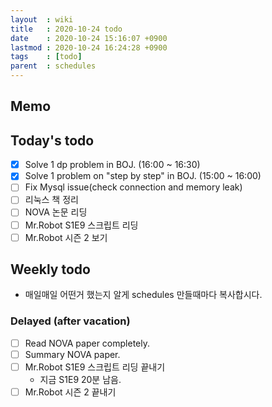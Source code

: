 ```yaml
---
layout  : wiki
title   : 2020-10-24 todo
date    : 2020-10-24 15:16:07 +0900
lastmod : 2020-10-24 16:24:28 +0900
tags    : [todo]
parent  : schedules
---
```


## Memo

## Today's todo
 * [X] Solve 1 dp problem in BOJ. (16:00 ~ 16:30)
 * [X] Solve 1 problem on "step by step" in BOJ. (15:00 ~ 16:00)
 * [ ] Fix Mysql issue(check connection and memory leak)
 * [ ] 리눅스 책 정리
 * [ ] NOVA 논문 리딩
 * [ ] Mr.Robot S1E9 스크립트 리딩
 * [ ] Mr.Robot 시즌 2 보기

## Weekly todo
 * 매일매일 어떤거 했는지 알게 schedules 만들때마다 복사합시다.

### Delayed (after vacation)
 * [ ] Read NOVA paper completely.
 * [ ] Summary NOVA paper.
 * [ ] Mr.Robot S1E9 스크립트 리딩 끝내기
   * 지금 S1E9 20분 남음.
 * [ ] Mr.Robot 시즌 2 끝내기
